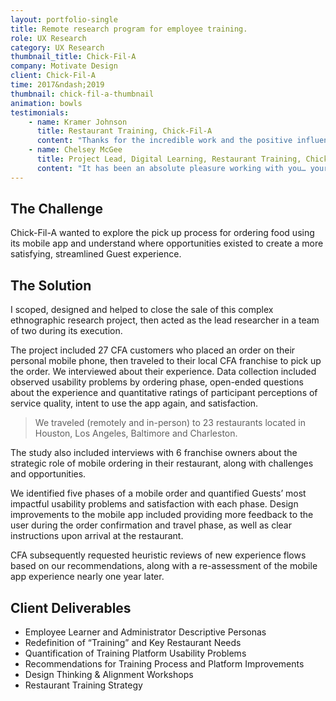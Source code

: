 ```yaml
---
layout: portfolio-single
title: Remote research program for employee training.
role: UX Research
category: UX Research
thumbnail_title: Chick-Fil-A
company: Motivate Design
client: Chick-Fil-A
time: 2017&ndash;2019
thumbnail: chick-fil-a-thumbnail
animation: bowls
testimonials:
    - name: Kramer Johnson
      title: Restaurant Training, Chick-Fil-A
      content: "Thanks for the incredible work and the positive influence that you have on everyone you come in contact with. It’s inspiring."
    - name: Chelsey McGee
      title: Project Lead, Digital Learning, Restaurant Training, Chick-Fil-A
      content: "It has been an absolute pleasure working with you… your partnership and the work done have been incredibly valuable for us, and will help set us up for an improved experience in the future."
---
```


## The Challenge

Chick-Fil-A wanted to explore the pick up process for ordering food using its mobile app and understand where opportunities existed to create a more satisfying, streamlined Guest experience.

## The Solution

I scoped, designed and helped to close the sale of this complex ethnographic research project, then acted as the lead researcher in a team of two during its execution.

The project included 27 CFA customers who placed an order on their personal mobile phone, then traveled to their local CFA franchise to pick up the order. We interviewed about their experience. Data collection included observed usability problems by ordering phase, open-ended questions about the experience and quantitative ratings of participant perceptions of service quality, intent to use the app again, and satisfaction.

> We traveled (remotely and in-person) to 23 restaurants located in Houston, Los Angeles, Baltimore and Charleston.

The study also included interviews with 6 franchise owners about the strategic role of mobile ordering in their restaurant, along with challenges and opportunities.

We identified five phases of a mobile order and quantified Guests’ most impactful usability problems and satisfaction with each phase. Design improvements to the mobile app included providing more feedback to the user during the order confirmation and travel phase, as well as clear instructions upon arrival at the restaurant.

CFA subsequently requested heuristic reviews of new experience flows based on our recommendations, along with a re-assessment of the mobile app experience nearly one year later.

## Client Deliverables

- Employee Learner and Administrator Descriptive Personas
- Redefinition of “Training” and Key Restaurant Needs
- Quantification of Training Platform Usability Problems
- Recommendations for Training Process and Platform Improvements
- Design Thinking & Alignment Workshops
- Restaurant Training Strategy